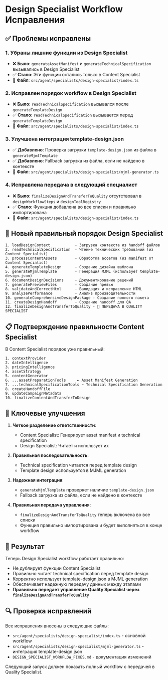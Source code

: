 # Design Specialist Workflow Исправления

## ✅ Проблемы исправлены

### 1. **Убраны лишние функции из Design Specialist**
- ❌ **Было**: `generateAssetManifest` и `generateTechnicalSpecification` вызывались в Design Specialist
- ✅ **Стало**: Эти функции остались только в Content Specialist
- 📍 **Файл**: `src/agent/specialists/design-specialist/index.ts`

### 2. **Исправлен порядок workflow в Design Specialist**
- ❌ **Было**: `readTechnicalSpecification` вызывался после `generateTemplateDesign`
- ✅ **Стало**: `readTechnicalSpecification` вызывается перед `generateTemplateDesign`
- 📍 **Файл**: `src/agent/specialists/design-specialist/index.ts`

### 3. **Улучшена интеграция template-design.json**
- ✅ **Добавлено**: Проверка загрузки `template-design.json` из файла в `generateMjmlTemplate`
- ✅ **Добавлено**: Fallback загрузка из файла, если не найдено в контексте
- 📍 **Файл**: `src/agent/specialists/design-specialist/mjml-generator.ts`

### 4. **Исправлена передача в следующий специалист**
- ❌ **Было**: `finalizeDesignAndTransferToQuality` отсутствовал в `designWorkflowSteps` и `designToolRegistry`
- ✅ **Стало**: Функция добавлена во все списки и правильно импортирована
- 📍 **Файл**: `src/agent/specialists/design-specialist/index.ts`

## 🔧 Новый правильный порядок Design Specialist

```
1. loadDesignContext           - Загрузка контекста из handoff файлов
2. readTechnicalSpecification  - Чтение технических требований (из Content Specialist)
3. processContentAssets        - Обработка ассетов (из manifest от Content Specialist)
4. generateTemplateDesign      - Создание дизайна шаблона
5. generateMjmlTemplate        - Генерация MJML (использует template-design.json)
6. documentDesignDecisions     - Документирование решений
7. generatePreviewFiles        - Создание превью
8. validateAndCorrectHtml      - Валидация и исправление HTML
9. analyzePerformance          - Анализ производительности
10. generateComprehensiveDesignPackage - Создание полного пакета
11. createDesignHandoff        - Создание handoff для QA
12. finalizeDesignAndTransferToQuality - 🎯 ПЕРЕДАЧА В QUALITY SPECIALIST
```

## 📋 Подтверждение правильности Content Specialist

В Content Specialist порядок уже правильный:
```
1. contextProvider
2. dateIntelligence
3. pricingIntelligence
4. assetStrategy
5. contentGenerator
6. ...assetPreparationTools     ← Asset Manifest Generation
7. ...technicalSpecificationTools ← Technical Specification Generation
8. createHandoffFile
9. updateCampaignMetadata
10. finalizeContentAndTransferToDesign
```

## 🎯 Ключевые улучшения

1. **Четкое разделение ответственности**:
   - Content Specialist: Генерирует asset manifest и technical specification
   - Design Specialist: Читает и использует их

2. **Правильная последовательность**:
   - Technical specification читается перед template design
   - Template design используется в MJML generation

3. **Надежная интеграция**:
   - `generateMjmlTemplate` проверяет наличие `template-design.json`
   - Fallback загрузка из файла, если не найдено в контексте

4. **Правильная передача управления**:
   - `finalizeDesignAndTransferToQuality` теперь включена во все списки
   - Функция правильно импортирована и будет выполняться в конце workflow

## 🚀 Результат

Теперь Design Specialist workflow работает правильно:
- Не дублирует функции Content Specialist
- Правильно читает technical specification перед template design
- Корректно использует template-design.json в MJML generation
- Обеспечивает надежную передачу данных между этапами
- **Правильно передает управление Quality Specialist через `finalizeDesignAndTransferToQuality`**

## 🔍 Проверка исправлений

Все исправления внесены в следующие файлы:
- `src/agent/specialists/design-specialist/index.ts` - основной workflow
- `src/agent/specialists/design-specialist/mjml-generator.ts` - интеграция template-design.json
- `DESIGN_SPECIALIST_WORKFLOW_FIXES.md` - документация изменений

Следующий запуск должен показать полный workflow с передачей в Quality Specialist. 